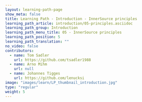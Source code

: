 ```yaml
---
layout: learning-path-page
show_meta: false
title: Learning Path - Introduction - InnerSource principles
learning_path_article: introduction/05-principles.asciidoc
learning_path_group: Introduction
learning_path_menu_title: 05 - InnerSource principles
learning_path_position: 5
learning_path_translation: ""
no_video: false
contributors:
  - name: Tom Sadler
    url: https://github.com/tsadler1988
  - name: Arno Mihm
    url: null
  - name: Johannes Tigges
    url: https://github.com/lenucksi
image: "images/learn/LP_thumbnail_introduction.jpg"
type: "regular"
weight: 5
---
```

<!--- This file autogenerated from https://github.com/InnerSourceCommons/InnerSourceLearningPath/blob/master/scripts/generate_learning_path_markdown.js -->